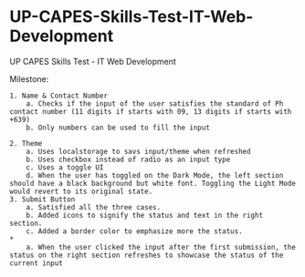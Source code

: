 # UP-CAPES-Skills-Test-IT-Web-Development

UP CAPES Skills Test - IT Web Development

Milestone: 

    1. Name & Contact Number
        a. Checks if the input of the user satisfies the standard of Ph contact number (11 digits if starts with 09, 13 digits if starts with +639)
        b. Only numbers can be used to fill the input
        
    2. Theme
        a. Uses localstorage to savs input/theme when refreshed
        b. Uses checkbox instead of radio as an input type
        c. Uses a toggle UI
        d. When the user has toggled on the Dark Mode, the left section should have a black background but white font. Toggling the Light Mode would revert to its original state.
    3. Submit Button
        a. Satisfied all the three cases.
        b. Added icons to signify the status and text in the right section.
        c. Added a border color to emphasize more the status.
    * 
        a. When the user clicked the input after the first submission, the status on the right section refreshes to showcase the status of the current input
